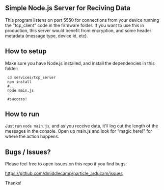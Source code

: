 Simple Node.js Server for Reciving Data
---

This program listens on port 5550 for connections from your device running the "tcp_client" code in the 
firmware folder.  If you want to use this in production, this server would benefit from encryption, 
and some header metadata (message type, device id, etc).

How to setup
---

Make sure you have Node.js installed, and install the dependencies in this folder:

```
 cd services/tcp_server
 npm install
 #...
 node main.js
 
 #success!
```

How to run
---

Just run `node main.js`, and as you receive data, it'll log out the length of the messages in the console.  Open up 
main.js and look for "magic here!" for where the action happens.


Bugs / Issues?
---

Please feel free to open issues on this repo if you find bugs:

https://github.com/dmiddlecamp/particle_arducam/issues

Thanks!

